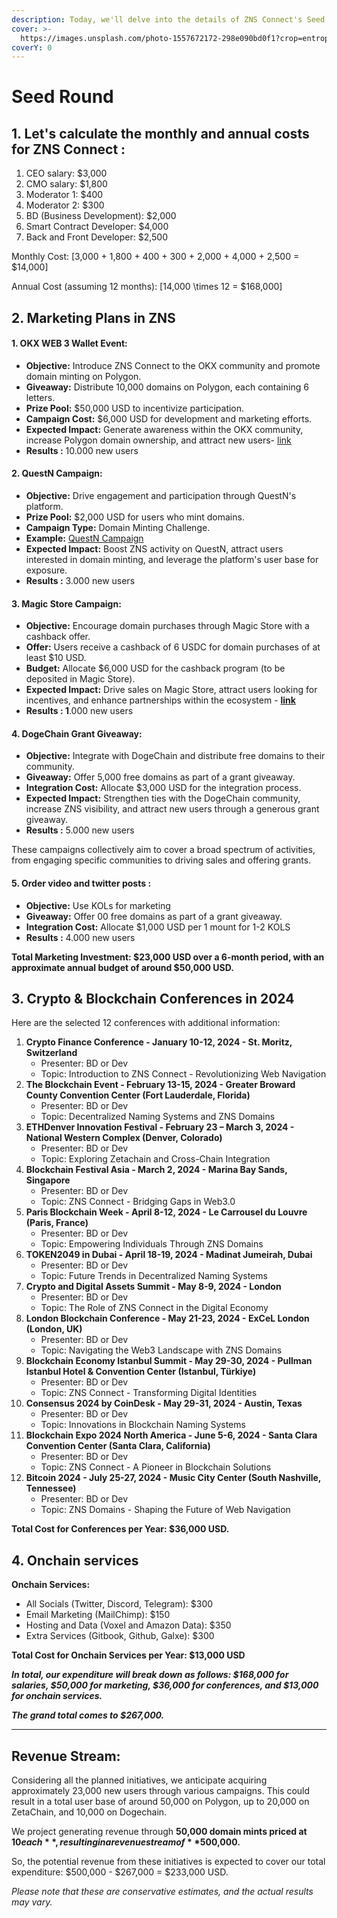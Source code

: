 ```yaml
---
description: Today, we'll delve into the details of ZNS Connect's Seed round.
cover: >-
  https://images.unsplash.com/photo-1557672172-298e090bd0f1?crop=entropy&cs=srgb&fm=jpg&ixid=M3wxOTcwMjR8MHwxfHNlYXJjaHwxMHx8YWJzdHJhY3R8ZW58MHx8fHwxNzAyMDMxMDY2fDA&ixlib=rb-4.0.3&q=85
coverY: 0
---
```


# Seed Round

## &#x20;1. Let's calculate the monthly and annual costs for ZNS Connect :

1. CEO salary: $3,000
2. CMO salary: $1,800
3. Moderator 1: $400
4. Moderator 2: $300
5. BD (Business Development): $2,000
6. Smart Contract Developer: $4,000
7. Back and Front Developer: $2,500

Monthly Cost: \[3,000 + 1,800 + 400 + 300 + 2,000 + 4,000 + 2,500 = $14,000]

Annual Cost (assuming 12 months): \[14,000 \times 12 = $168,000]

## 2. Marketing Plans in ZNS&#x20;

#### 1. **OKX WEB 3 Wallet Event:**

* **Objective:** Introduce ZNS Connect to the OKX community and promote domain minting on Polygon.
* **Giveaway:** Distribute 10,000 domains on Polygon, each containing 6 letters.
* **Prize Pool:** $50,000 USD to incentivize participation.
* **Campaign Cost:** $6,000 USD for development and marketing efforts.
* **Expected Impact:** Generate awareness within the OKX community, increase Polygon domain ownership, and attract new users- [link](https://unstoppabledomains.com/blog/categories/announcements/article/bringing-digital-identity-to-okx)&#x20;
* **Results :** 10.000 new users&#x20;

#### 2. **QuestN Campaign:**

* **Objective:** Drive engagement and participation through QuestN's platform.
* **Prize Pool:** $2,000 USD for users who mint domains.
* **Campaign Type:** Domain Minting Challenge.
* **Example:** [QuestN Campaign](https://app.questn.com/quest/810387324534120750)
* **Expected Impact:** Boost ZNS activity on QuestN, attract users interested in domain minting, and leverage the platform's user base for exposure.
* **Results :**  3.000 new users&#x20;

#### 3. **Magic Store Campaign:**

* **Objective:** Encourage domain purchases through Magic Store with a cashback offer.
* **Offer:** Users receive a cashback of 6 USDC for domain purchases of at least $10 USD.
* **Budget:** Allocate $6,000 USD for the cashback program (to be deposited in Magic Store).
* **Expected Impact:** Drive sales on Magic Store, attract users looking for incentives, and enhance partnerships within the ecosystem - [**link** ](https://magic.store/hot-offers/zns-connect)
* **Results :  1**.000 new users&#x20;

#### 4. **DogeChain Grant Giveaway:**

* **Objective:** Integrate with DogeChain and distribute free domains to their community.
* **Giveaway:** Offer 5,000 free domains as part of a grant giveaway.
* **Integration Cost:** Allocate $3,000 USD for the integration process.
* **Expected Impact:** Strengthen ties with the DogeChain community, increase ZNS visibility, and attract new users through a generous grant giveaway.
* **Results :**  5.000 new users&#x20;

These campaigns collectively aim to cover a broad spectrum of activities, from engaging specific communities to driving sales and offering grants.&#x20;

#### 5. **Order video and twitter posts :**

* **Objective:** Use KOLs for marketing&#x20;
* **Giveaway:** Offer 00 free domains as part of a grant giveaway.
* **Integration Cost:** Allocate $1,000 USD per 1 mount for 1-2 KOLS
* **Results :**  4.000 new users&#x20;

**Total Marketing Investment: $23,000 USD over a 6-month period, with an approximate annual budget of around $50,000 USD.**

## 3. Crypto & Blockchain Conferences in 2024

&#x20;Here are the selected 12 conferences with additional information:

1. **Crypto Finance Conference - January 10-12, 2024 - St. Moritz, Switzerland**
   * Presenter: BD or Dev
   * Topic: Introduction to ZNS Connect - Revolutionizing Web Navigation
2. **The Blockchain Event - February 13-15, 2024 - Greater Broward County Convention Center (Fort Lauderdale, Florida)**
   * Presenter: BD or Dev
   * Topic: Decentralized Naming Systems and ZNS Domains
3. **ETHDenver Innovation Festival - February 23 – March 3, 2024 - National Western Complex (Denver, Colorado)**
   * Presenter: BD or Dev
   * Topic: Exploring Zetachain and Cross-Chain Integration
4. **Blockchain Festival Asia - March 2, 2024 - Marina Bay Sands, Singapore**
   * Presenter: BD or Dev
   * Topic: ZNS Connect - Bridging Gaps in Web3.0
5. **Paris Blockchain Week - April 8-12, 2024 - Le Carrousel du Louvre (Paris, France)**
   * Presenter: BD or Dev
   * Topic: Empowering Individuals Through ZNS Domains
6. **TOKEN2049 in Dubai - April 18-19, 2024 - Madinat Jumeirah, Dubai**
   * Presenter: BD or Dev
   * Topic: Future Trends in Decentralized Naming Systems
7. **Crypto and Digital Assets Summit - May 8-9, 2024 - London**
   * Presenter: BD or Dev
   * Topic: The Role of ZNS Connect in the Digital Economy
8. **London Blockchain Conference - May 21-23, 2024 - ExCeL London (London, UK)**
   * Presenter: BD or Dev
   * Topic: Navigating the Web3 Landscape with ZNS Domains
9. **Blockchain Economy Istanbul Summit - May 29-30, 2024 - Pullman Istanbul Hotel & Convention Center (Istanbul, Türkiye)**
   * Presenter: BD or Dev
   * Topic: ZNS Connect - Transforming Digital Identities
10. **Consensus 2024 by CoinDesk - May 29-31, 2024 - Austin, Texas**
    * Presenter: BD or Dev
    * Topic: Innovations in Blockchain Naming Systems
11. **Blockchain Expo 2024 North America - June 5-6, 2024 - Santa Clara Convention Center (Santa Clara, California)**
    * Presenter: BD or Dev
    * Topic: ZNS Connect - A Pioneer in Blockchain Solutions
12. **Bitcoin 2024 - July 25-27, 2024 - Music City Center (South Nashville, Tennessee)**
    * Presenter: BD or Dev
    * Topic: ZNS Domains - Shaping the Future of Web Navigation

**Total Cost for Conferences per Year: $36,000 USD.**

## **4. Onchain services**&#x20;

**Onchain Services:**

* All Socials (Twitter, Discord, Telegram): $300
* Email Marketing (MailChimp): $150
* Hosting and Data (Voxel and Amazon Data): $350
* Extra Services (Gitbook, Github, Galxe): $300

**Total Cost for Onchain Services per Year: $13,000 USD**



_**In total, our expenditure will break down as follows: $168,000 for salaries, $50,000 for marketing, $36,000 for conferences, and $13,000 for onchain services.**_&#x20;

_**The grand total comes to $267,000.**_

***

## Revenue Stream:

Considering all the planned initiatives, we anticipate acquiring approximately 23,000 new users through various campaigns. This could result in a total user base of around 50,000 on Polygon, up to 20,000 on ZetaChain, and 10,000 on Dogechain.

We project generating revenue through **50,000 domain mints priced at $10 each**, resulting in a revenue stream of **$500,000.**

So, the potential revenue from these initiatives is expected to cover our total expenditure: $500,000 - $267,000 = $233,000 USD.

_Please note that these are conservative estimates, and the actual results may vary._

